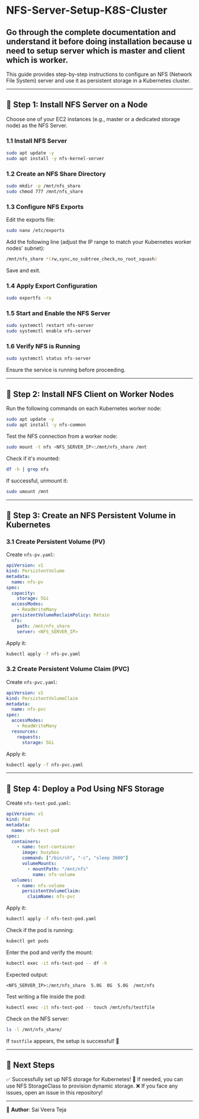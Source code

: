 # NFS-Server-Setup-K8S-Cluster

## Go through the complete documentation and understand it before doing installation because u need to setup server which is master and client which is worker.

This guide provides step-by-step instructions to configure an NFS (Network File System) server and use it as persistent storage in a Kubernetes cluster.

---

## 📌 Step 1: Install NFS Server on a Node
Choose one of your EC2 instances (e.g., master or a dedicated storage node) as the NFS Server.

### 1.1 Install NFS Server
```sh
sudo apt update -y
sudo apt install -y nfs-kernel-server
```

### 1.2 Create an NFS Share Directory
```sh
sudo mkdir -p /mnt/nfs_share
sudo chmod 777 /mnt/nfs_share
```

### 1.3 Configure NFS Exports
Edit the exports file:
```sh
sudo nano /etc/exports
```
Add the following line (adjust the IP range to match your Kubernetes worker nodes' subnet):
```sh
/mnt/nfs_share *(rw,sync,no_subtree_check,no_root_squash)
```
Save and exit.

### 1.4 Apply Export Configuration
```sh
sudo exportfs -ra
```

### 1.5 Start and Enable the NFS Server
```sh
sudo systemctl restart nfs-server
sudo systemctl enable nfs-server
```

### 1.6 Verify NFS is Running
```sh
sudo systemctl status nfs-server
```
Ensure the service is running before proceeding.

---

## 📌 Step 2: Install NFS Client on Worker Nodes
Run the following commands on each Kubernetes worker node:
```sh
sudo apt update -y
sudo apt install -y nfs-common
```

Test the NFS connection from a worker node:
```sh
sudo mount -t nfs <NFS_SERVER_IP>:/mnt/nfs_share /mnt
```
Check if it's mounted:
```sh
df -h | grep nfs
```
If successful, unmount it:
```sh
sudo umount /mnt
```

---

## 📌 Step 3: Create an NFS Persistent Volume in Kubernetes

### 3.1 Create Persistent Volume (PV)
Create `nfs-pv.yaml`:
```yaml
apiVersion: v1
kind: PersistentVolume
metadata:
  name: nfs-pv
spec:
  capacity:
    storage: 5Gi
  accessModes:
    - ReadWriteMany
  persistentVolumeReclaimPolicy: Retain
  nfs:
    path: /mnt/nfs_share
    server: <NFS_SERVER_IP>
```
Apply it:
```sh
kubectl apply -f nfs-pv.yaml
```

### 3.2 Create Persistent Volume Claim (PVC)
Create `nfs-pvc.yaml`:
```yaml
apiVersion: v1
kind: PersistentVolumeClaim
metadata:
  name: nfs-pvc
spec:
  accessModes:
    - ReadWriteMany
  resources:
    requests:
      storage: 5Gi
```
Apply it:
```sh
kubectl apply -f nfs-pvc.yaml
```

---

## 📌 Step 4: Deploy a Pod Using NFS Storage
Create `nfs-test-pod.yaml`:
```yaml
apiVersion: v1
kind: Pod
metadata:
  name: nfs-test-pod
spec:
  containers:
    - name: test-container
      image: busybox
      command: ["/bin/sh", "-c", "sleep 3600"]
      volumeMounts:
        - mountPath: "/mnt/nfs"
          name: nfs-volume
  volumes:
    - name: nfs-volume
      persistentVolumeClaim:
        claimName: nfs-pvc
```
Apply it:
```sh
kubectl apply -f nfs-test-pod.yaml
```

Check if the pod is running:
```sh
kubectl get pods
```
Enter the pod and verify the mount:
```sh
kubectl exec -it nfs-test-pod -- df -h
```
Expected output:
```
<NFS_SERVER_IP>:/mnt/nfs_share  5.0G  0G  5.0G  /mnt/nfs
```

Test writing a file inside the pod:
```sh
kubectl exec -it nfs-test-pod -- touch /mnt/nfs/testfile
```
Check on the NFS server:
```sh
ls -l /mnt/nfs_share/
```
If `testfile` appears, the setup is successful! 🎉

---

## 🚀 Next Steps
✅ Successfully set up NFS storage for Kubernetes!
🔹 If needed, you can use NFS StorageClass to provision dynamic storage.
❌ If you face any issues, open an issue in this repository!

---

📌 **Author**: Sai Veera Teja

